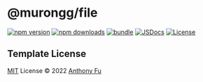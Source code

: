 # @murongg/file

[![npm version][npm-version-src]][npm-version-href]
[![npm downloads][npm-downloads-src]][npm-downloads-href]
[![bundle][bundle-src]][bundle-href]
[![JSDocs][jsdocs-src]][jsdocs-href]
[![License][license-src]][license-href]

<!-- Badges -->

[npm-version-src]: https://img.shields.io/npm/v/@murongg/file?style=flat&colorA=080f12&colorB=6e70d4
[npm-version-href]: https://npmjs.com/package/@murongg/file
[npm-downloads-src]: https://img.shields.io/npm/dm/@murongg/file?style=flat&colorA=080f12&colorB=6e70d4
[npm-downloads-href]: https://npmjs.com/package/@murongg/file
[bundle-src]: https://img.shields.io/bundlephobia/minzip/@murongg/file?style=flat&colorA=080f12&colorB=6e70d4&label=minzip
[bundle-href]: https://bundlephobia.com/result?p=@murongg/file
[license-src]: https://img.shields.io/github/license/murongg/@murongg/file.svg?style=flat&colorA=080f12&colorB=6e70d4
[license-href]: https://github.co/@murongg/file/blob/main/LICENSE
[jsdocs-src]: https://img.shields.io/badge/jsdocs-reference-080f12?style=flat&colorA=080f12&colorB=6e70d4
[jsdocs-href]: https://www.jsdocs.io/package/@murongg/file

## Template License

[MIT](./LICENSE) License © 2022 [Anthony Fu](https://github.com/antfu)
